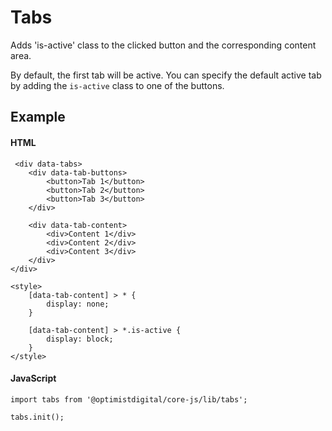 # Tabs

Adds 'is-active' class to the clicked button and the corresponding content area.

By default, the first tab will be active. You can specify the default active tab by adding the `is-active` class to one of the buttons.

## Example

#### HTML

```
 <div data-tabs>
    <div data-tab-buttons>
        <button>Tab 1</button>
        <button>Tab 2</button>
        <button>Tab 3</button>
    </div>

    <div data-tab-content>
        <div>Content 1</div>
        <div>Content 2</div>
        <div>Content 3</div>
    </div>
</div>

<style>
    [data-tab-content] > * {
        display: none;
    }

    [data-tab-content] > *.is-active {
        display: block;
    }
</style>

```

#### JavaScript

```
import tabs from '@optimistdigital/core-js/lib/tabs';

tabs.init();

```
